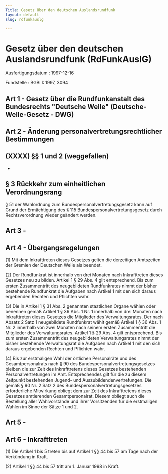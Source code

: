 ```yaml
---
Title: Gesetz über den deutschen Auslandsrundfunk
layout: default
slug: rdfunkauslg

---
```


# Gesetz über den deutschen Auslandsrundfunk (RdFunkAuslG)

Ausfertigungsdatum
:   1997-12-16

Fundstelle
:   BGBl I: 1997, 3094



## Art 1 - Gesetz über die Rundfunkanstalt des Bundesrechts "Deutsche Welle" (Deutsche-Welle-Gesetz - DWG)



## Art 2 - Änderung personalvertretungsrechtlicher Bestimmungen



## (XXXX) §§ 1 und 2 (weggefallen)

-


## § 3 Rückkehr zum einheitlichen Verordnungsrang

§ 51 der Wahlordnung zum Bundespersonalvertretungsgesetz kann auf
Grund der Ermächtigung des § 115 Bundespersonalvertretungsgesetz durch
Rechtsverordnung wieder geändert werden.


## Art 3 - 



## Art 4 - Übergangsregelungen

(1) Mit dem Inkrafttreten dieses Gesetzes gelten die derzeitigen
Amtszeiten der Gremien der Deutschen Welle als beendet.

(2) Der Rundfunkrat ist innerhalb von drei Monaten nach Inkrafttreten
dieses Gesetzes neu zu bilden. Artikel 1 § 29 Abs. 4 gilt
entsprechend. Bis zum ersten Zusammentritt des neugebildeten
Rundfunkrates nimmt der bisher bestehende Rundfunkrat die Aufgaben
nach Artikel 1 mit den sich daraus ergebenden Rechten und Pflichten
wahr.

(3) Die in Artikel 1 § 31 Abs. 2 genannten staatlichen Organe wählen
oder benennen gemäß Artikel 1 § 36 Abs. 1 Nr. 1 innerhalb von drei
Monaten nach Inkrafttreten dieses Gesetzes die Mitglieder des
Verwaltungsrates. Der nach Absatz 2 Satz 1 neugebildete Rundfunkrat
wählt gemäß Artikel 1 § 36 Abs. 1 Nr. 2 innerhalb von zwei Monaten
nach seinem ersten Zusammentritt die Mitglieder des Verwaltungsrates.
Artikel 1 § 29 Abs. 4 gilt entsprechend. Bis zum ersten Zusammentritt
des neugebildeten Verwaltungsrates nimmt der bisher bestehende
Verwaltungsrat die Aufgaben nach Artikel 1 mit den sich daraus
ergebenden Rechten und Pflichten wahr.

(4) Bis zur erstmaligen Wahl der örtlichen Personalräte und des
Gesamtpersonalrats nach § 90 des Bundespersonalvertretungsgesetzes
bleiben die zur Zeit des Inkrafttretens dieses Gesetzes bestehenden
Personalvertretungen im Amt. Entsprechendes gilt für die zu diesem
Zeitpunkt bestehenden Jugend- und Auszubildendenvertretungen. Die
gemäß § 90 Nr. 2 Satz 2 des Bundespersonalvertretungsgesetzes
erforderliche Mitwirkung obliegt dem zur Zeit des Inkrafttretens
dieses Gesetzes amtierenden Gesamtpersonalrat. Diesem obliegt auch die
Bestellung aller Wahlvorstände und ihrer Vorsitzenden für die
erstmaligen Wahlen im Sinne der Sätze 1 und 2.


## Art 5 - 



## Art 6 - Inkrafttreten

(1) Die Artikel 1 bis 5 treten bis auf Artikel 1 §§ 44 bis 57 am Tage
nach der Verkündung in Kraft.

(2) Artikel 1 §§ 44 bis 57 tritt am 1. Januar 1998 in Kraft.

